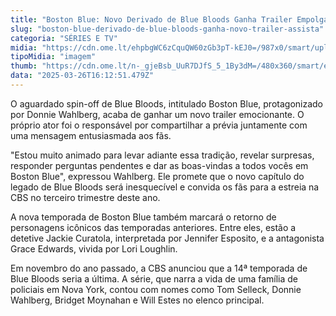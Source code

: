 ```yaml
---
title: "Boston Blue: Novo Derivado de Blue Bloods Ganha Trailer Empolgante"
slug: "boston-blue-derivado-de-blue-bloods-ganha-novo-trailer-assista"
categoria: "SÉRIES E TV"
midia: "https://cdn.ome.lt/ehpbgWC6zCquQW60zGb3pT-kEJ0=/987x0/smart/uploads/conteudo/fotos/OMELETE_CAPA_-_2025-03-26T125300.885.png"
tipoMidia: "imagem"
thumb: "https://cdn.ome.lt/n-_gjeBsb_UuR7DJfS_5_1By3dM=/480x360/smart/extras/conteudos/omelete_THUMB_-_2025-03-26T125248.228.png"
data: "2025-03-26T16:12:51.479Z"
---
```


O aguardado spin-off de Blue Bloods, intitulado Boston Blue, protagonizado por Donnie Wahlberg, acaba de ganhar um novo trailer emocionante. O próprio ator foi o responsável por compartilhar a prévia juntamente com uma mensagem entusiasmada aos fãs. 

"Estou muito animado para levar adiante essa tradição, revelar surpresas, responder perguntas pendentes e dar as boas-vindas a todos vocês em Boston Blue", expressou Wahlberg. Ele promete que o novo capítulo do legado de Blue Bloods será inesquecível e convida os fãs para a estreia na CBS no terceiro trimestre deste ano.

A nova temporada de Boston Blue também marcará o retorno de personagens icônicos das temporadas anteriores. Entre eles, estão a detetive Jackie Curatola, interpretada por Jennifer Esposito, e a antagonista Grace Edwards, vivida por Lori Loughlin. 

Em novembro do ano passado, a CBS anunciou que a 14ª temporada de Blue Bloods seria a última. A série, que narra a vida de uma família de policiais em Nova York, contou com nomes como Tom Selleck, Donnie Wahlberg, Bridget Moynahan e Will Estes no elenco principal.
